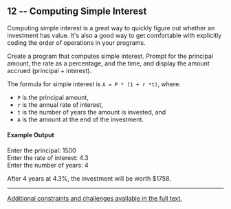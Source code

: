 ## 12 -- Computing Simple Interest
Computing simple interest is a great way to quickly
figure out whether an investment has value. It's
also a good way to get comfortable with explicitly
coding the order of operations in your programs.

Create a program that computes simple interest.
Prompt for the principal amount, the rate as a
percentage, and the time, and display the
amount accrued (principal + interest).

The formula for simple interest is `A = P * (1 + r *t)`, where:
* `P` is the principal amount,
* `r` is the annual rate of interest,
* `t` is the number of years the amount is invested, and
* `A` is the amount at the end of the investment.

#### Example Output
Enter the principal: 1500  
Enter the rate of interest: 4.3  
Enter the number of years: 4

After 4 years at 4.3%, the investment will
be worth $1758.

***
[Additional constraints and challenges available in the full text.](https://www.amazon.com/Exercises-Programmers-Challenges-Develop-Coding/dp/1680501224)

